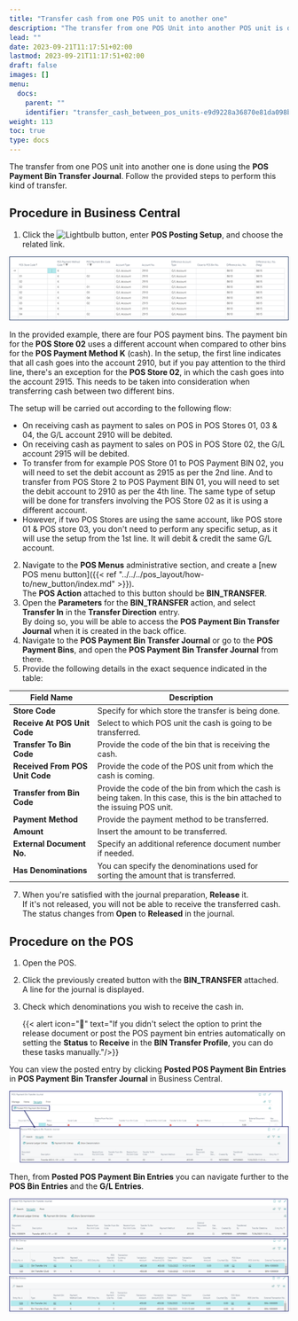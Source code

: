 ```yaml
---
title: "Transfer cash from one POS unit to another one"
description: "The transfer from one POS Unit into another POS unit is done using the POS Payment Bin Transfer Journal."
lead: ""
date: 2023-09-21T11:17:51+02:00
lastmod: 2023-09-21T11:17:51+02:00
draft: false
images: []
menu:
  docs:
    parent: ""
    identifier: "transfer_cash_between_pos_units-e9d9228a36870e81da098b042e33458b"
weight: 113
toc: true
type: docs
---
```


The transfer from one POS unit into another one is done using the **POS Payment Bin Transfer Journal**. Follow the provided steps to perform this kind of transfer.

## Procedure in Business Central

1. Click the ![Lightbulb](Lightbulb_icon.PNG) button, enter **POS Posting Setup**, and choose the related link. 

  ![pos_payment_bin_example](Images/pos_payment_bin_example.png)

  In the provided example, there are four POS payment bins. The payment bin for the **POS Store 02** uses a different account when compared to other bins for the **POS Payment Method K** (cash). In the setup, the first line indicates that all cash goes into the account 2910, but if you pay attention to the third line, there's an exception for the **POS Store 02**, in which the cash goes into the account 2915. This needs to be taken into consideration when transferring cash between two different bins. 

  The setup will be carried out according to the following flow:

  - On receiving cash as payment to sales on POS in POS Stores 01, 03 & 04, the G/L account 2910 will be debited.
  - On receiving cash as payment to sales on POS in POS Store 02, the G/L account 2915 will be debited.
  - To transfer from for example POS Store 01 to POS Payment BIN 02, you will need to set the debit account as 2915 as per the 2nd line. And to transfer from POS Store 2 to POS Payment BIN 01, you will need to set the debit account to 2910 as per the 4th line. The same type of setup will be done for transfers involving the POS Store 02 as it is using a different account.
  - However, if two POS Stores are using the same account, like POS store 01 & POS store 03, you don't need to perform any specific setup, as it will use the setup from the 1st line. It will debit & credit the same G/L account. 

2. Navigate to the **POS Menus** administrative section, and create a [new POS menu button]({{< ref "../../../pos_layout/how-to/new_button/index.md" >}}).      
   The **POS Action** attached to this button should be **BIN_TRANSFER**.
4. Open the **Parameters** for the **BIN_TRANSFER** action, and select **Transfer In** in the **Transfer Direction** entry.     
   By doing so, you will be able to access the **POS Payment Bin Transfer Journal** when it is created in the back office. 
5. Navigate to the **POS Payment Bin Transfer Journal** or go to the **POS Payment Bins**, and open the **POS Payment Bin Transfer Journal** from there. 
6. Provide the following details in the exact sequence indicated in the table: 

| Field Name      | Description |
| ----------- | ----------- |
| **Store Code** | Specify for which store the transfer is being done. |
| **Receive At POS Unit Code** | Select to which POS unit the cash is going to be transferred. | 
| **Transfer To Bin Code** | Provide the code of the bin that is receiving the cash. |
| **Received From POS Unit Code** | Provide the code of the POS unit from which the cash is coming. |
| **Transfer from Bin Code** | Provide the code of the bin from which the cash is being taken. In this case, this is the bin attached to the issuing POS unit. |
| **Payment Method** | Provide the payment method to be transferred. |
| **Amount** | Insert the amount to be transferred. |
| **External Document No.** | Specify an additional reference document number if needed. |
| **Has Denominations** | You can specify the denominations used for sorting the amount that is transferred. | 

7. When you're satisfied with the journal preparation, **Release** it.      
   If it's not released, you will not be able to receive the transferred cash.       
   The status changes from **Open** to **Released** in the journal.

## Procedure on the POS

1. Open the POS. 
2. Click the previously created button with the **BIN_TRANSFER** attached.    
   A line for the journal is displayed.
3. Check which denominations you wish to receive the cash in. 

     {{< alert icon="📝" text="If you didn't select the option to print the release document or post the POS payment bin entries automatically on setting the <b>Status</b> to <b>Receive</b> in the <b>BIN Transfer Profile</b>, you can do these tasks manually."/>}}

You can view the posted entry by clicking **Posted POS Payment Bin Entries** in **POS Payment Bin Transfer Journal** in Business Central.

![pos_to_pos_transfer1](Images/pos_to_pos_transfer1.png)

Then, from **Posted POS Payment Bin Entries** you can navigate further to the **POS Bin Entries** and the **G/L Entries**.

![pos_to_pos_transfer2](Images/pos_to_pos_transfer2.png)